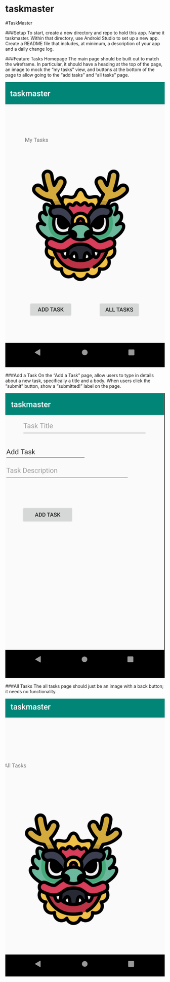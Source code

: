 # taskmaster

#TaskMaster

###Setup
To start, create a new directory and repo to hold this app. Name it taskmaster.
Within that directory, use Android Studio to set up a new app.
Create a README file that includes, at minimum, a description of your app and a daily change log.


###Feature Tasks
Homepage
The main page should be built out to match the wireframe. In particular, it should have a heading
at the top of the page, an image to mock the “my tasks” view, and buttons at the bottom of the page
to allow going to the “add tasks” and “all tasks” page.

![my tasks](./assets/my-tasks.png)



###Add a Task
On the “Add a Task” page, allow users to type in details about a new task, specifically a title and
a body. When users click the “submit” button, show a “submitted!” label on the page.

![add tasks](./assets/add-task.png)



###All Tasks
The all tasks page should just be an image with a back button; it needs no functionality.

![all tasks](./assets/all-tasks.png)